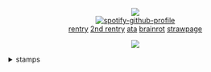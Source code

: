 <div align="center">

![](https://komarev.com/ghpvc/?username=isoru&label=hi+:D&style=flat-square&color=02b8ea)  
[![spotify-github-profile](https://spotify-github-profile.kittinanx.com/api/view?uid=kfi5edyqaxydewo7hoco748lu&cover_image=true&theme=natemoo-re&show_offline=false&background_color=121212&interchange=false&bar_color=53b14f&bar_color_cover=true)](https://github.com/kittinan/spotify-github-profile)   
[rentry](https://rentry.co/prsk) [2nd rentry](https://rentry.co/truebond) [ata](https://izanami.atabook.org/) [brainrot](https://explosher.straw.page/) [strawpage](https://kajiren.straw.page)   
  

![](https://i.postimg.cc/6311x1nz/blinkies-Cafe-zr.gif)

<div align="left">
<details>
<summary>stamps</summary>
<br>
  
![](https://64.media.tumblr.com/120b812cbd7120b9a3099257b5e80324/08dc254342852b38-d0/s100x200/dc1781c49bcdd902941a3d6f8000cebfd073e848.gifv) ![](https://images-wixmp-ed30a86b8c4ca887773594c2.wixmp.com/f/61670035-05a4-481c-b62a-565903bec13e/dcj2vwm-8accd977-548c-4d5b-b439-d0e40733fd21.png?token=eyJ0eXAiOiJKV1QiLCJhbGciOiJIUzI1NiJ9.eyJzdWIiOiJ1cm46YXBwOjdlMGQxODg5ODIyNjQzNzNhNWYwZDQxNWVhMGQyNmUwIiwiaXNzIjoidXJuOmFwcDo3ZTBkMTg4OTgyMjY0MzczYTVmMGQ0MTVlYTBkMjZlMCIsIm9iaiI6W1t7InBhdGgiOiJcL2ZcLzYxNjcwMDM1LTA1YTQtNDgxYy1iNjJhLTU2NTkwM2JlYzEzZVwvZGNqMnZ3bS04YWNjZDk3Ny01NDhjLTRkNWItYjQzOS1kMGU0MDczM2ZkMjEucG5nIn1dXSwiYXVkIjpbInVybjpzZXJ2aWNlOmZpbGUuZG93bmxvYWQiXX0.GPDRqLg3Uqg0cGGcUWPPjpW4bJIbxlOyBGBb6JuIlNk) ![](https://i.postimg.cc/MGqQJJYk/IMG-0012.png) ![](https://i.postimg.cc/y8HM06Ns/IMG-9364.png) ![](https://i.postimg.cc/ZKtqRWvr/IMG-5840.png) ![](https://64.media.tumblr.com/28ccb126eda83eb12d8872ab978801be/tumblr_pufz6w0y1J1xbgu08o3_100.png) ![](https://64.media.tumblr.com/c8e8255266563289203e1d34088e5010/79d8b316934d24c3-3e/s100x200/22ffb4c2c864710a3cee9c4339905bd0ec7aed47.gifv) ![](https://images-wixmp-ed30a86b8c4ca887773594c2.wixmp.com/f/85c2a57f-7527-4e67-96e4-6540be8c027b/db66und-5ca0f9de-8478-444c-8ae6-2b9ec0dac598.png?token=eyJ0eXAiOiJKV1QiLCJhbGciOiJIUzI1NiJ9.eyJpc3MiOiJ1cm46YXBwOjdlMGQxODg5ODIyNjQzNzNhNWYwZDQxNWVhMGQyNmUwIiwic3ViIjoidXJuOmFwcDo3ZTBkMTg4OTgyMjY0MzczYTVmMGQ0MTVlYTBkMjZlMCIsImF1ZCI6WyJ1cm46c2VydmljZTpmaWxlLmRvd25sb2FkIl0sIm9iaiI6W1t7InBhdGgiOiIvZi84NWMyYTU3Zi03NTI3LTRlNjctOTZlNC02NTQwYmU4YzAyN2IvZGI2NnVuZC01Y2EwZjlkZS04NDc4LTQ0NGMtOGFlNi0yYjllYzBkYWM1OTgucG5nIn1dXX0.MdgMDG4_1iW6bt3gcvrcsMVgOK_zClr51ZXhjbBohNo) ![](https://i.postimg.cc/Znm1kz0y/3342-D3-F3-0-DF2-4556-A69-E-8090-F523-D966.jpg) ![](https://64.media.tumblr.com/6cc4a035ade6d4df815a3f9058b7c597/tumblr_pfzsge92vJ1xzybrpo3_100.png) ![](https://y2k.neocities.org/stamps/54.png) ![](https://i.postimg.cc/brksj3Xj/6ht4aw.png) ![](https://i.postimg.cc/7ZDTq8Yt/12o6gh.gif) ![](https://i.postimg.cc/tTVgh24V/4soyy4.png) ![](https://i.postimg.cc/XYppgwx3/sote9o.png) ![](https://i.postimg.cc/C1BKGY4N/wdbshn.gif) ![](https://i.postimg.cc/wMkng4s4/760947-A0-B8-C1-48-E4-A2-A1-E78627-A6-F44-B.png) ![](https://i.postimg.cc/fk4KnbPL/IMG-9369.webp) ![](https://i.postimg.cc/0jf4ZsZ8/IMG-6162.gif) ![](https://images-wixmp-ed30a86b8c4ca887773594c2.wixmp.com/f/637966f5-f4f6-452c-868a-39485237c7b7/d9jlrw0-87204d4f-db73-41f7-9618-088cb6991eb4.gif?token=eyJ0eXAiOiJKV1QiLCJhbGciOiJIUzI1NiJ9.eyJpc3MiOiJ1cm46YXBwOjdlMGQxODg5ODIyNjQzNzNhNWYwZDQxNWVhMGQyNmUwIiwic3ViIjoidXJuOmFwcDo3ZTBkMTg4OTgyMjY0MzczYTVmMGQ0MTVlYTBkMjZlMCIsImF1ZCI6WyJ1cm46c2VydmljZTpmaWxlLmRvd25sb2FkIl0sIm9iaiI6W1t7InBhdGgiOiIvZi82Mzc5NjZmNS1mNGY2LTQ1MmMtODY4YS0zOTQ4NTIzN2M3YjcvZDlqbHJ3MC04NzIwNGQ0Zi1kYjczLTQxZjctOTYxOC0wODhjYjY5OTFlYjQuZ2lmIn1dXX0.83_uDaBRcXDpjr8GaAIXeibNwjYpLfzZHaGCY4PyP-0) ![](https://64.media.tumblr.com/9a5bea4484d3c1d15d35be8156e6e865/79d8b316934d24c3-d2/s100x200/cc374ac8b18b31dce4abbb878212a0be6075bd1b.pnj) ![](https://64.media.tumblr.com/8a0b008c66e18b95c00deb3a197a3fce/21317507f7352712-8f/s100x200/4f29f1645fe2d01cace9a8e700d016115286675b.pnj) ![](https://64.media.tumblr.com/e38419dde170cc90b6b5404eac24fd2c/473928ea48888009-52/s100x200/a977a22d2d5b940af9c47302db0001f7572c5dc3.pnj) ![](https://64.media.tumblr.com/df5d69195db02462c349142e82a4eb62/8c49db604b0f3002-98/s250x400/9ab05b1da6cd2c806d6fade28710ac5e01868879.pnj) ![](https://i.postimg.cc/YCd2TjnR/aggmdc.png) ![](https://i.postimg.cc/gJnfr2KY/lhkfo6.gif) ![](https://i.postimg.cc/vZhjzVqY/hbcv83.gif) ![](https://files.catbox.moe/ze35ft.gif) ![](https://i.postimg.cc/tTgdd11x/cz73xh.png) ![](https://i.postimg.cc/rwm8kMt9/ogym5i.png) ![](https://64.media.tumblr.com/dee528dddc8f595f25a00c74cec9935f/884eea48d188fc7b-f2/s100x200/5dc3517168ebc4f0e7779be1fb8c2d0508d09a9f.pnj) ![](https://64.media.tumblr.com/2255b4830abed444fc88f21b1b262edc/884eea48d188fc7b-24/s100x200/107402511a16b0ad9848910190c9e8bd6d77871c.pnj) ![](https://64.media.tumblr.com/e2478c5154e6e756e6522864e2d8608e/01cd7aee8bc9d3ce-56/s100x200/1e532c4adc404e2ae12e81b09e773097d2fedce1.gifv) ![](https://i.postimg.cc/x1y27wCb/IMG-1751.gif) ![](https://64.media.tumblr.com/9f7aa7377efe3125cd1b656005fafed6/c50dc93c89e251e3-ea/s100x200/4b578370d2ff70bb907bca885906b7860002159f.gifv) ![](https://64.media.tumblr.com/fe7f1706875bac2b2d8776e9df2dee8f/2be3d7b7e3b8925d-18/s100x200/bec49019dcaacf7dde5b5c5a2d6ac39b2fc6c0cc.pnj) ![](https://64.media.tumblr.com/41649989dda8c5a8ae1adc6bb52ac2a8/0a844093c4702aee-a5/s100x200/2ceee4dfed8dd77e545bbe136b448786308a3135.gifv) ![](https://64.media.tumblr.com/455a849562101c4cd8d225ba9f37689e/56838e9c58515ae2-3f/s100x200/8f1b23bfc546d2a2c6e40c4164a22180f2d03cd8.pnj) ![](https://64.media.tumblr.com/47836e603fc116d3511f26841f107c47/e3a795ea705b8b2c-b1/s100x200/d939b02ca4a33bc46d7544c0f2fce7ef9717d260.pnj) ![](https://64.media.tumblr.com/f642ef43e2cfa6a56fe81bb56f20e022/tumblr_pcq4e5vbHw1xbgu08o6_100.png) ![](https://64.media.tumblr.com/cb88820461683dc282f18f6cd8a6e968/86cd396632a5bfd3-80/s100x200/de6e50be79e521c65fa0d0c2433a9959e52eb84c.gifv) ![](https://64.media.tumblr.com/bd65f0a834e8493f936297dfab08b731/a4c2806b0e551a8e-7b/s100x200/96cd212d1ea694a3978d54322df810a7e3397955.png) ![](https://64.media.tumblr.com/eb8960d013e2c0a1c618351a8bd30d69/3c17aeae15290a12-69/s250x400/73042d64da09e86917ec2bd78a6233d131d89da9.gifv) ![](https://gifcity.carrd.co/assets/images/gallery61/7e88870d.gif?v=e3c0bc0f) ![](https://64.media.tumblr.com/75823786f411ae9365d4d6e6e92539d6/fa3a1a6529ae9914-e9/s250x400/76579ef51ad25fd96970b92a7ffba7e36d3fb2d6.gifv) ![](https://64.media.tumblr.com/01770e55f5cc8b36ace61f1e6a673b1a/e2bffe0696521a9b-8e/s100x200/d6eb6263ed4bc5974f2060875728b6ea99fba241.png) ![](https://64.media.tumblr.com/62e2852d6ec65166aa9f8e9c7fefef86/e02cf7239140df0e-a7/s100x200/ce9f490fdf368d07aa1f22c19729b3ceb1d84896.png) ![](https://64.media.tumblr.com/36a64786e0100219a548d7f16f4523bf/f1c53b8b3d9d9dcd-f7/s100x200/58e6d40ccf31e405f1386ca88d7e3d5b34dd1bcf.gifv) ![](https://supplies.ju.mp/assets/images/gallery01/4818a6e8.jpg?v=9163b103) ![](https://64.media.tumblr.com/70a2c2af8b0c047323c71f6d47efe3d7/tumblr_py0mamcNwY1xbgu08o2_100.png) ![](https://supplies.ju.mp/assets/images/gallery09/2ca0fcae_original.png?v=1c1ba870) ![](https://files.catbox.moe/pll4wf.png) ![](https://files.catbox.moe/sflmzz.png) ![](https://files.catbox.moe/jgkkt7.gif) ![](https://files.catbox.moe/mekij8.png) ![](https://files.catbox.moe/ztbmo7.png) ![](https://files.catbox.moe/tn6kls.png) ![](https://files.catbox.moe/t9zula.png) ![](https://files.catbox.moe/agbs0t.gif) ![](https://64.media.tumblr.com/185a6bef9820040c4bf5ad441c7c8ff1/c3f0591e75d04da1-fb/s100x200/f2956ba3d54bc2016b7ab5bd3a3ff543b6bcd0ee.gifv) ![](https://64.media.tumblr.com/eb68966fb29c15ab5e2059caecefb4e6/9e3beab41de90d17-42/s100x200/b7309b40e4bbdba0fa9674743eaa3d05f33b02ae.gifv) ![](https://64.media.tumblr.com/f0377584c6d8bb1de6e9a7cf67a01859/tumblr_ptbgowgMb41xzybrpo1_100.gifv) ![](https://64.media.tumblr.com/c2feb6252ae96dcbd85f2f35bc766f2e/daf0b0f4bdd46f22-0c/s250x400/eb6ba41e8715e9c731f87ef3889f6eb4f7c0ef0d.jpg) ![](https://f2.toyhou.se/file/f2-toyhou-se/images/52995577_b79ARlE3gtxZmeB.png) ![](https://64.media.tumblr.com/ca985ad2e647e436b7e699bbf9e2b056/6617065664ab1b17-dd/s100x200/f027a375e276235f80c2aba9d2ce1de1979f58b4.pnj) ![](https://autism.crd.co/assets/images/gallery05/4fb14757_original.gif?v=d6547f5c) ![](https://autism.crd.co/assets/images/gallery05/8b60c391_original.png?v=d6547f5c) ![](https://autism.crd.co/assets/images/gallery05/4a716253_original.gif?v=d6547f5c) ![](https://64.media.tumblr.com/06e41a82c83a209a51ef9491eeb5120f/8f3b966c768a7a38-90/s100x200/26f83b6405f33d484860e64b8898aaa67752a989.gifv) ![](https://64.media.tumblr.com/25f34ce53f4d6970f0cf9483e9581f48/79d8b316934d24c3-ea/s100x200/7d6d5a4e734fe1c774fc51528d56a5404696453d.pnj) ![](https://y2k.neocities.org/stamps2/dbssspy-4b20ac02-5ca1-4f06-955d-fa8f50999493.png) ![](https://64.media.tumblr.com/8bbb60ccbdd3a078ae967f1772d8bc60/c269689ff15e8bee-cc/s250x400/849cb3ca0bb8b5102887de00f9413c083a10354a.gifv) ![](https://64.media.tumblr.com/7273ae932999010137517001d0cba01e/c269689ff15e8bee-ad/s100x200/fcd5429941c9ca5cf56da82423da9eb6cef7a78b.jpg) ![](https://files.catbox.moe/a6mo36.png) ![](https://64.media.tumblr.com/2c8a3052ba588e55d8180271f9532895/00cedb39c7ea65fa-48/s100x200/a66c8b2eb1a1ade64ef645c016a1022f189955cd.pnj) ![](https://64.media.tumblr.com/c4ed90d751c9b87dd69df245cfa47aa5/ca97eef3152f39fb-ec/s100x200/6eafbb199386b065dd287667cc444ede436381c9.pnj) ![](https://64.media.tumblr.com/ed367613f7ed530abb49a2bfa1f94f02/08dc254342852b38-55/s100x200/21cc4de30109430606144df6c15ea5bf874d62a8.pnj) ![](https://64.media.tumblr.com/99b3d1a845ee75e1ae59c09e956f3804/14364f1a2e5d445a-76/s100x200/f9a606d132f99b3c010336774fb97f327258f583.pnj) ![](https://64.media.tumblr.com/362623bd82d973eaf290c96d6127084e/fddcf9c041d8da0a-81/s100x200/04d9340ea25b7b2998fecd9847f0085c0f526643.pnj) ![](https://64.media.tumblr.com/527b8213cce1076067ec4a41eb140f4d/6adc6c8478d4d04c-45/s100x200/d42da4157e6613bb19ea1ab35c069fe79bbe6335.pnj) ![](https://64.media.tumblr.com/11ffc1e1bc5c2d53995c5f951c9e6427/c91e8a21ee867eef-4a/s100x200/0800f9f9960ca6a697a525daba657b824fce9f77.gifv) ![](https://64.media.tumblr.com/82901b8d23e739f9cc400cf61f5bd276/d2e1a2183d1620db-12/s100x200/27e204523c9cc126c1874c4f6c3735f82f1ee9cc.pnj) ![](https://file.garden/Zj8MKPoh-G9Y8EJE/stamps/by%20others/IMG_7319.gif) ![](https://files.catbox.moe/uerqoa.png) ![](https://files.catbox.moe/iaz6jy.png)

</details>
